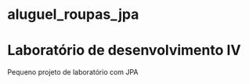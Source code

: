 # aluguel_roupas_jpa

<h1>Laboratório de desenvolvimento IV</h1>

<p>Pequeno projeto de laboratório com JPA</p>
